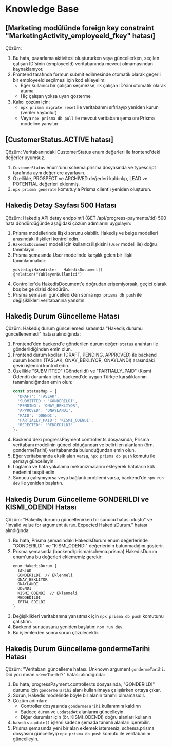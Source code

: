 # Knowledge Base

## [Marketing modülünde foreign key constraint "MarketingActivity_employeeId_fkey" hatası]

Çözüm: 
1. Bu hata, pazarlama aktivitesi oluştururken veya güncellerken, seçilen çalışan ID'sinin (employeeId) veritabanında mevcut olmamasından kaynaklanıyor.
2. Frontend tarafında formun submit edilmesinde otomatik olarak geçerli bir employeeId seçilmesi için kod ekleyelim:
   - Eğer kullanıcı bir çalışan seçmezse, ilk çalışan ID'sini otomatik olarak atama
   - Hiç çalışan yoksa uyarı gösterme
3. Kalıcı çözüm için:
   - `npx prisma migrate reset` ile veritabanını sıfırlayıp yeniden kurun (veriler kaybolur)
   - Veya `npx prisma db pull` ile mevcut veritabanı şemasını Prisma modeline yansıtın

## [CustomerStatus.ACTIVE hatası]

Çözüm: Veritabanındaki CustomerStatus enum değerleri ile frontend'deki değerler uyumsuz. 
1. `CustomerStatus` enum'unu schema.prisma dosyasında ve typescript tarafında aynı değerlere ayarlayın.
2. Özellikle, PROSPECT ve ARCHIVED değerleri kaldırılıp, LEAD ve POTENTIAL değerleri eklenmiş.
3. `npx prisma generate` komutuyla Prisma client'ı yeniden oluşturun. 

## Hakediş Detay Sayfası 500 Hatası

Çözüm: Hakediş API detay endpoint'i (GET /api/progress-payments/:id) 500 hata döndürdüğünde aşağıdaki çözüm adımlarını uygulayın:

1. Prisma modellerinde ilişki sorunu olabilir. Hakediş ve belge modelleri arasındaki ilişkileri kontrol edin.
2. `HakedisDocument` modeli için kullanıcı ilişkisini (`User` modeli ile) doğru tanımlayın. 
3. Prisma şemasında User modelinde karşılık gelen bir ilişki tanımlanmalıdır: 
   ```
   yukledigiHakedisler   HakedisDocument[]  @relation("YukleyenKullanici")
   ```
4. Controller'da HakedisDocument'e doğrudan erişemiyorsak, geçici olarak boş belge dizisi döndürün.
5. Prisma şemasını güncelledikten sonra `npx prisma db push` ile değişiklikleri veritabanına yansıtın. 

## Hakediş Durum Güncelleme Hatası

Çözüm: Hakediş durum güncellemesi sırasında "Hakediş durumu güncellenemedi" hatası alındığında:

1. Frontend'den backend'e gönderilen durum değeri `status` anahtarı ile gönderildiğinden emin olun.
2. Frontend durum kodları (DRAFT, PENDING, APPROVED) ile backend durum kodları (TASLAK, ONAY_BEKLIYOR, ONAYLANDI) arasındaki çeviri işlemini kontrol edin.
3. Özellikle "SUBMITTED" (Gönderildi) ve "PARTIALLY_PAID" (Kısmi Ödendi) durumları için, backend'de uygun Türkçe karşılıklarının tanımlandığından emin olun:
   ```javascript
   const statusMap = {
     'DRAFT': 'TASLAK',
     'SUBMITTED': 'GONDERILDI',
     'PENDING': 'ONAY_BEKLIYOR',
     'APPROVED': 'ONAYLANDI',
     'PAID': 'ODENDI',
     'PARTIALLY_PAID': 'KISMI_ODENDI',
     'REJECTED': 'REDDEDILDI'
   };
   ```
4. Backend'deki progressPayment.controller.ts dosyasında, Prisma veritabanı modelinin güncel olduğundan ve belirtilen alanların (örn. gondermeTarihi) veritabanında bulunduğundan emin olun.
5. Eğer veritabanında eksik alan varsa, `npx prisma db push` komutu ile şemayı güncelleyin.
6. Loglama ve hata yakalama mekanizmalarını ekleyerek hataların kök nedenini tespit edin.
7. Sunucu çalışmıyorsa veya bağlantı problemi varsa, backend'de `npm run dev` ile yeniden başlatın. 

## Hakediş Durum Güncelleme GONDERILDI ve KISMI_ODENDI Hatası

Çözüm: "Hakediş durumu güncellenirken bir sunucu hatası oluştu" ve "Invalid value for argument `durum`. Expected HakedisDurum." hatası alındığında:

1. Bu hata, Prisma şemasındaki HakedisDurum enum değerlerinde "GONDERILDI" ve "KISMI_ODENDI" değerlerinin bulunmadığını gösterir.
2. Prisma şemasında (backend/prisma/schema.prisma) HakedisDurum enum'una bu değerleri eklememiz gerekir:
   ```prisma
   enum HakedisDurum {
     TASLAK
     GONDERILDI  // Eklenmeli
     ONAY_BEKLIYOR
     ONAYLANDI
     ODENDI
     KISMI_ODENDI  // Eklenmeli
     REDDEDILDI
     IPTAL_EDILDI
   }
   ```
3. Değişiklikleri veritabanına yansıtmak için `npx prisma db push` komutunu çalıştırın.
4. Backend sunucusunu yeniden başlatın: `npm run dev`.
5. Bu işlemlerden sonra sorun çözülecektir.

## Hakediş Durum Güncelleme gondermeTarihi Hatası

Çözüm: "Veritabanı güncelleme hatası: Unknown argument `gondermeTarihi`. Did you mean `odemeTarihi`?" hatası alındığında:

1. Bu hata, progressPayment.controller.ts dosyasında, "GONDERILDI" durumu için `gondermeTarihi` alanı kullanılmaya çalışılırken ortaya çıkar.
2. Sorun, Hakedis modelinde böyle bir alanın tanımlı olmamasıdır.
3. Çözüm adımları:
   - Controller dosyasında `gondermeTarihi` kullanımını kaldırın
   - Sadece `durum` ve `updatedAt` alanlarını güncelleyin
   - Diğer durumlar için (ör. KISMI_ODENDI) doğru alanları kullanın
4. `hakedis.update()` işlemi sadece şemada tanımlı alanları içerebilir.
5. Prisma şemasında yeni bir alan eklemek isterseniz, schema.prisma dosyasını güncelleyip `npx prisma db push` komutu ile veritabanını güncelleyin. 